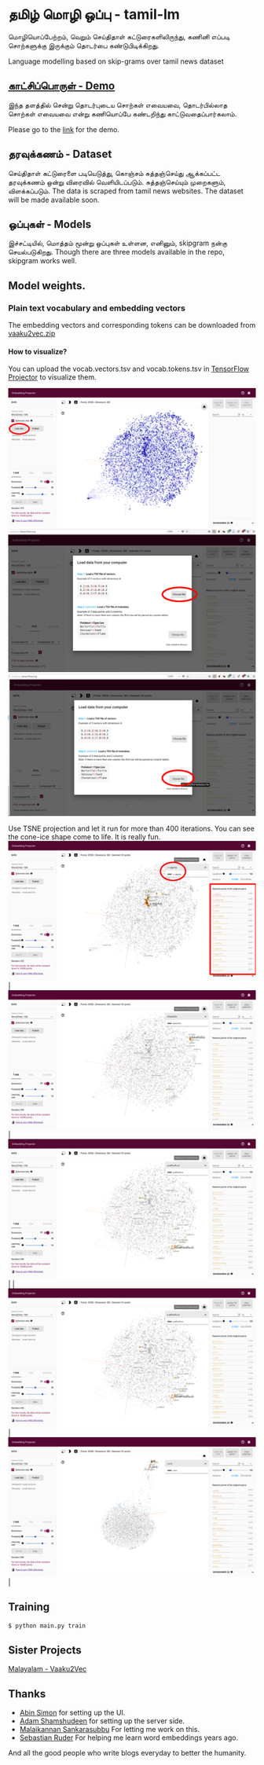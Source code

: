 # தமிழ் மொழி ஒப்பு - tamil-lm
மொழியொப்பேற்றம், வெறும் செய்திதாள் கட்டுரைகளிலிருந்து, கணினி எப்படி சொற்களுக்கு இருக்கும் தொடர்பை கண்டுபிடிக்கிறது.

Language modelling based on skip-grams over tamil news dataset

## [காட்சிப்பொருள் - Demo](http://w2v.kaatchi.cheyyarivu.org/)
இந்த தளத்தில் சென்று தொடர்புடைய சொற்கள் எவையவை, தொடர்பில்லாத சொற்கள் எவையவை என்று கணியொப்பே கண்டறிந்து காட்டுவதைப்பார்கலாம்.

Please go to the [link](http://w2v.kaatchi.cheyyarivu.org/) for the demo.

## தரவுக்கணம் - Dataset
செய்திதாள் கட்டுரைளை படியெடுத்து, கொஞ்சம் சுத்தஞ்செய்து ஆக்கப்பட்ட தரவுக்கணம் ஒன்று விரைவில் வெளியிடப்படும். சுத்தஞ்செய்யும் முறைகளும், விளக்கப்படும்.
The data is scraped from tamil news websites. The dataset will be made available soon. 

## ஒப்புகள் - Models
இச்சட்டியில், மொத்தம் மூன்று ஒப்புகள் உள்ளன, எனினும், skipgram நன்கு செயல்படுகிறது. 
Though there are three models available in the repo, skipgram works well.

## Model weights.
### Plain text vocabulary and embedding vectors
The embedding vectors and corresponding tokens can be downloaded from [vaaku2vec.zip](https://drive.google.com/open?id=1G3FM2paj9JaX-zsg0yDWxAHGrlxnjROy)

#### How to visualize?
You can upload the vocab.vectors.tsv and vocab.tokens.tsv in [TensorFlow Projector](projector.tensorflow.org) to visualize them. 

 ![](assets/images/upload_data.png)
 ![](assets/images/upload_vector.png)
 ![](assets/images/upload_tokens.png)

Use TSNE projection and let it run for more than 400 iterations. You can see the cone-ice shape come to life. It is really fun. 
![](assets/images/closest_words.png) 
|![](assets/images/sample1.png) | ![](assets/images/sample2.png) |
|![](assets/images/sample2.png) | ![](assets/images/sample4.png) |

## Training
    $ python main.py train
    
## Sister Projects
[Malayalam - Vaaku2Vec](https://github.com/adamshamsudeen/Vaaku2Vec/)

## Thanks
- [Abin Simon](github.com/meain) for setting up the UI.
- [Adam Shamshudeen](github.com/adamshamsudeen) for setting up the server side.
- [Malaikannan Sankarasubbu](github.com/malaikannan) For letting me work on this.
- [Sebastian Ruder](github.com/sebastianruder) For helping me learn word embeddings years ago.

And all the good people who write blogs everyday to better the humanity.
